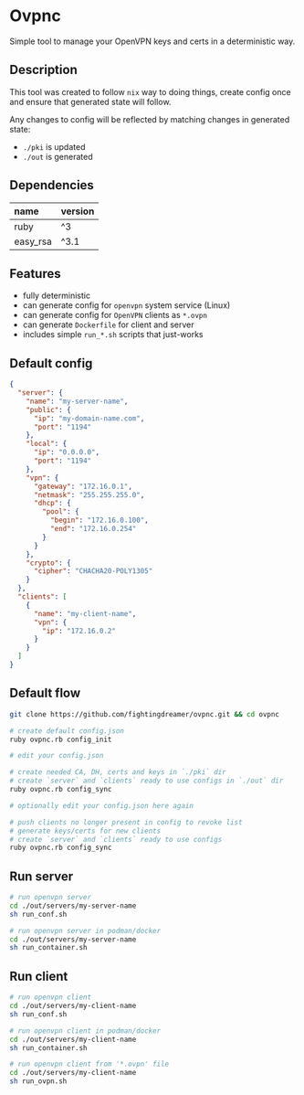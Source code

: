 # Ovpnc

Simple tool to manage your OpenVPN keys and certs in a deterministic way.

## Description

This tool was created to follow `nix` way to doing things, create config once and ensure that generated state will follow.

Any changes to config will be reflected by matching changes in generated state:
- `./pki` is updated
- `./out` is generated

## Dependencies
| name     | version |
| :---     | :---    |
| ruby     | ^3      |
| easy_rsa | ^3.1    |

## Features
- fully deterministic
- can generate config for `openvpn` system service (Linux)
- can generate config for `OpenVPN` clients as `*.ovpn`
- can generate `Dockerfile` for client and server
- includes simple `run_*.sh` scripts that just-works

## Default config
```json
{
  "server": {
    "name": "my-server-name",
    "public": {
      "ip": "my-domain-name.com",
      "port": "1194"
    },
    "local": {
      "ip": "0.0.0.0",
      "port": "1194"
    },
    "vpn": {
      "gateway": "172.16.0.1",
      "netmask": "255.255.255.0",
      "dhcp": {
        "pool": {
          "begin": "172.16.0.100",
          "end": "172.16.0.254"
        }
      }
    },
    "crypto": {
      "cipher": "CHACHA20-POLY1305"
    }
  },
  "clients": [
    {
      "name": "my-client-name",
      "vpn": {
        "ip": "172.16.0.2"
      }
    }
  ]
}
```

## Default flow
```bash
git clone https://github.com/fightingdreamer/ovpnc.git && cd ovpnc

# create default config.json
ruby ovpnc.rb config_init

# edit your config.json

# create needed CA, DH, certs and keys in `./pki` dir
# create `server` and `clients` ready to use configs in `./out` dir
ruby ovpnc.rb config_sync

# optionally edit your config.json here again

# push clients no longer present in config to revoke list
# generate keys/certs for new clients
# create `server` and `clients` ready to use configs
ruby ovpnc.rb config_sync
```

## Run server
```bash
# run openvpn server
cd ./out/servers/my-server-name
sh run_conf.sh

# run openvpn server in podman/docker
cd ./out/servers/my-server-name
sh run_container.sh
```

## Run client
```bash
# run openvpn client
cd ./out/servers/my-client-name
sh run_conf.sh

# run openvpn client in podman/docker
cd ./out/servers/my-client-name
sh run_container.sh

# run openvpn client from '*.ovpn' file
cd ./out/servers/my-client-name
sh run_ovpn.sh
```
